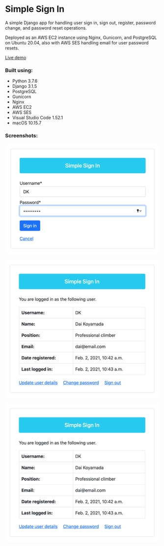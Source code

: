# Simple Sign In
A simple Django app for handling user sign in, sign out, register, password change, and password reset operations.

Deployed as an AWS EC2 instance using Nginx, Gunicorn, and PostgreSQL on Ubuntu 20.04, also with AWS SES handling email for user password resets.

[Live demo](https://www.simple-sign-in.app)

### Built using:

* Python 3.7.6
* Django 3.1.5
* PostgreSQL
* Gunicorn
* Nginx
* AWS EC2
* AWS SES
* Visual Studio Code 1.52.1
* macOS 10.15.7

### Screenshots:

![alt text](readme_screenshot_1.png)</br>

![alt text](readme_screenshot_2.png)</br>

![alt text](readme_screenshot_2.png)
